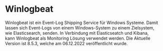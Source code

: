 # Winlogbeat

Winlogbeat ist ein Event-Log Shipping Service für Windows Systeme. Damit lassen sich Event-Logs von einem Windows-System zu einem Zielsystem, wie Elasticsearch, senden. 
In Verbindung mit Elasticseatch und Kibana, kann Winlogbeat als Monitoring Lösung verwendet werden.
Die Aktuelle Version ist 8.5.3, welche am 06.12.2022 veröffentlicht wurde.
